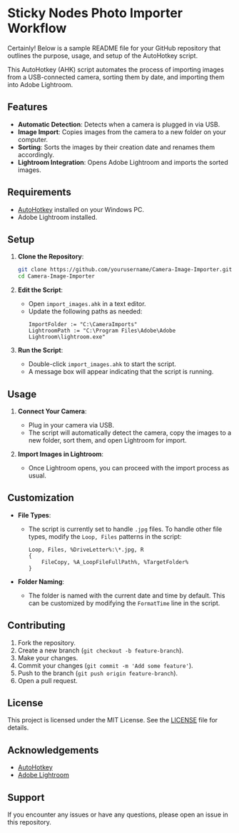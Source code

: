 # Sticky Nodes Photo Importer Workflow

Certainly! Below is a sample README file for your GitHub repository that outlines the purpose, usage, and setup of the AutoHotkey script.


This AutoHotkey (AHK) script automates the process of importing images from a USB-connected camera, sorting them by date, and importing them into Adobe Lightroom. 

## Features

- **Automatic Detection**: Detects when a camera is plugged in via USB.
- **Image Import**: Copies images from the camera to a new folder on your computer.
- **Sorting**: Sorts the images by their creation date and renames them accordingly.
- **Lightroom Integration**: Opens Adobe Lightroom and imports the sorted images.

## Requirements

- [AutoHotkey](https://www.autohotkey.com/) installed on your Windows PC.
- Adobe Lightroom installed.

## Setup

1. **Clone the Repository**:
   ```sh
   git clone https://github.com/yourusername/Camera-Image-Importer.git
   cd Camera-Image-Importer
   ```

2. **Edit the Script**:
   - Open `import_images.ahk` in a text editor.
   - Update the following paths as needed:
     ```ahk
     ImportFolder := "C:\CameraImports"
     LightroomPath := "C:\Program Files\Adobe\Adobe Lightroom\lightroom.exe"
     ```

3. **Run the Script**:
   - Double-click `import_images.ahk` to start the script.
   - A message box will appear indicating that the script is running.

## Usage

1. **Connect Your Camera**:
   - Plug in your camera via USB.
   - The script will automatically detect the camera, copy the images to a new folder, sort them, and open Lightroom for import.

2. **Import Images in Lightroom**:
   - Once Lightroom opens, you can proceed with the import process as usual.

## Customization

- **File Types**:
  - The script is currently set to handle `.jpg` files. To handle other file types, modify the `Loop, Files` patterns in the script:
    ```ahk
    Loop, Files, %DriveLetter%:\*.jpg, R
    {
        FileCopy, %A_LoopFileFullPath%, %TargetFolder%
    }
    ```

- **Folder Naming**:
  - The folder is named with the current date and time by default. This can be customized by modifying the `FormatTime` line in the script.

## Contributing

1. Fork the repository.
2. Create a new branch (`git checkout -b feature-branch`).
3. Make your changes.
4. Commit your changes (`git commit -m 'Add some feature'`).
5. Push to the branch (`git push origin feature-branch`).
6. Open a pull request.

## License

This project is licensed under the MIT License. See the [LICENSE](LICENSE) file for details.

## Acknowledgements

- [AutoHotkey](https://www.autohotkey.com/)
- [Adobe Lightroom](https://www.adobe.com/products/photoshop-lightroom.html)

## Support

If you encounter any issues or have any questions, please open an issue in this repository.